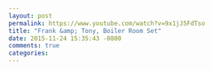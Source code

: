 ```yaml
---
layout: post
permalink: https://www.youtube.com/watch?v=9x1jJ5FdTso
title: "Frank &amp; Tony, Boiler Room Set"
date: 2015-11-24 15:35:43 -0800
comments: true
categories: 
---
```

